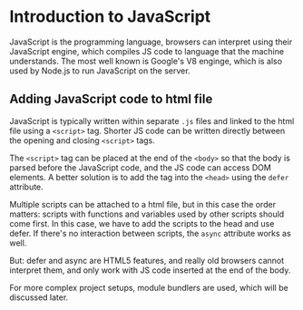 # Introduction to JavaScript

JavaScript is the programming language, browsers can interpret using their JavaScript engine, which compiles JS code to language that the machine understands. The most well known is Google's V8 enginge, which is also used by Node.js to run JavaScript on the server.

## Adding JavaScript code to html file

JavaScript is typically written within separate `.js` files and linked to the html file using a `<script>` tag. Shorter JS code can be written directly between the opening and closing `<script>` tags.

The `<script>` tag can be placed at the end of the `<body>` so that the body is parsed before the JavaScript code, and the JS code can access DOM elements. A better solution is to add the tag into the `<head>` using the `defer` attribute.

Multiple scripts can be attached to a html file, but in this case the order matters: scripts with functions and variables used by other scripts should come first. In this case, we have to add the scripts to the head and use defer.
If there's no interaction between scripts, the `async` attribute works as well.

But: defer and async are HTML5 features, and really old browsers cannot interpret them, and only work with JS code inserted at the end of the body.

For more complex project setups, module bundlers are used, which will be discussed later.
